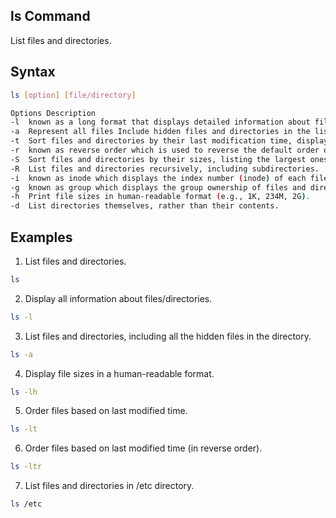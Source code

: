 ## ls Command
List files and directories.

## Syntax
```bash
ls [option] [file/directory]

Options	Description
-l	known as a long format that displays detailed information about files and directories.
-a	Represent all files Include hidden files and directories in the listing.
-t	Sort files and directories by their last modification time, displaying the most recently modified ones first.
-r	known as reverse order which is used to reverse the default order of listing.
-S	Sort files and directories by their sizes, listing the largest ones first.
-R	List files and directories recursively, including subdirectories.
-i	known as inode which displays the index number (inode) of each file and directory.
-g	known as group which displays the group ownership of files and directories instead of the owner.
-h	Print file sizes in human-readable format (e.g., 1K, 234M, 2G).
-d	List directories themselves, rather than their contents.
```

## Examples
1. List files and directories.
```bash
ls
```

2. Display all information about files/directories.
```bash
ls -l
```

3. List files and directories, including all the hidden files in the directory.
```bash
ls -a
```

4. Display file sizes in a human-readable format.

```bash
ls -lh
```

5. Order files based on last modified time.

```bash
ls -lt
```

6. Order files based on last modified time (in reverse order).

```bash
ls -ltr 
```

7. List files and directories in /etc directory.

```bash
ls /etc
```

